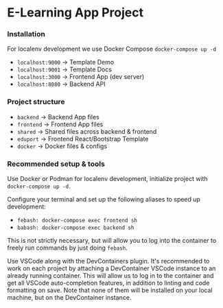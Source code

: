 # E-Learning App Project

### Installation

For localenv development we use Docker Compose `docker-compose up -d`

- `localhost:9000` -> Template Demo
- `localhost:9001` -> Template Docs
- `localhost:3000` -> Frontend App (dev server)
- `localhost:8080` -> Backend API

### Project structure

- `backend` -> Backend App files
- `frontend` -> Frontend App files
- `shared` -> Shared files across backend & frontend
- `eduport` -> Frontend React/Bootstrap Template
- `docker` -> Docker files & configs

### Recommended setup & tools

Use Docker or Podman for localenv development, initialize project with `docker-compose up -d`.

Configure your terminal and set up the following aliases to speed up development:

- `febash: docker-compose exec frontend sh`
- `babash: docker-compose exec backend sh`

This is not strictly necessary, but will allow you to log into the container to freely run commands by just doing `febash`.

Use VSCode along with the DevContainers plugin. It's recommended to work on each project by attaching a DevContainer VSCode instance to an already running container. This will allow us to log in to the container and get all VSCode auto-completion features, in addition to linting and code formatting on save. Note that none of them will be installed on your local machine, but on the DevContainer instance.
